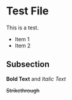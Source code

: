 # Test File

This is a test.

- Item 1
- Item 2

## Subsection

**Bold Text** and *Italic Text*

~~Strikethrough~~